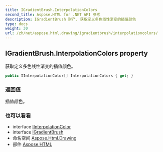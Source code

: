 ```yaml
---
title: IGradientBrush.InterpolationColors
second_title: Aspose.HTML for .NET API 参考
description: IGradientBrush 财产. 获取定义多色线性渐变的插值颜色
type: docs
weight: 30
url: /zh/net/aspose.html.drawing/igradientbrush/interpolationcolors/
---
```

## IGradientBrush.InterpolationColors property

获取定义多色线性渐变的插值颜色。

```csharp
public IInterpolationColor[] InterpolationColors { get; }
```

### 返回值

插值颜色。

### 也可以看看

* interface [IInterpolationColor](../../iinterpolationcolor/)
* interface [IGradientBrush](../)
* 命名空间 [Aspose.Html.Drawing](../../igradientbrush/)
* 部件 [Aspose.HTML](../../../)


